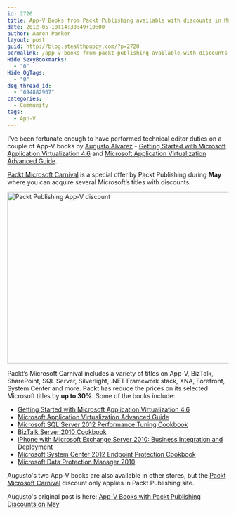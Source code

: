 ```yaml
---
id: 2720
title: App-V Books from Packt Publishing available with discounts in May
date: 2012-05-18T14:30:49+10:00
author: Aaron Parker
layout: post
guid: http://blog.stealthpuppy.com/?p=2720
permalink: /app-v-books-from-packt-publishing-available-with-discounts-in-may/
Hide SexyBookmarks:
  - "0"
Hide OgTags:
  - "0"
dsq_thread_id:
  - "694882907"
categories:
  - Community
tags:
  - App-V
---
```

I've been fortunate enough to have performed technical editor duties on a couple of App-V books by [Augusto Alvarez](http://blog.augustoalvarez.com.ar/) - [Getting Started with Microsoft Application Virtualization 4.6](http://www.packtpub.com/getting-started-microsoft-application-virtualization-46/book) and [Microsoft Application Virtualization Advanced Guide](http://www.packtpub.com/microsoft-application-virtualization-advanced-guide/book).

[Packt Microsoft Carnival](http://www.packtpub.com/news/packt-microsoft-carnival) is a special offer by Packt Publishing during **May** where you can acquire several Microsoft’s titles with discounts.

<img class="alignleft size-full wp-image-2721" title="Packt Publishing App-V discount" src="https://stealthpuppy.com/wp-content/uploads/2012/05/appv_discount.png" alt="Packt Publishing App-V discount" width="660" height="390" srcset="https://stealthpuppy.com/wp-content/uploads/2012/05/appv_discount.png 660w, https://stealthpuppy.com/wp-content/uploads/2012/05/appv_discount-150x88.png 150w, https://stealthpuppy.com/wp-content/uploads/2012/05/appv_discount-300x177.png 300w" sizes="(max-width: 660px) 100vw, 660px" /> 

Packt’s Microsoft Carnival includes a variety of titles on App-V, BizTalk, SharePoint, SQL Server, Silverlight, .NET Framework stack, XNA, Forefront, System Center and more. Packt has reduce the prices on its selected Microsoft titles by **up to 30%.** Some of the books include:

  * [Getting Started with Microsoft Application Virtualization 4.6](http://www.packtpub.com/getting-started-microsoft-application-virtualization-46/book)
  * [Microsoft Application Virtualization Advanced Guide](http://www.packtpub.com/microsoft-application-virtualization-advanced-guide/book)
  * [Microsoft SQL Server 2012 Performance Tuning Cookbook](http://www.packtpub.com/microsoft-sql-server-2012-performance-tuning-cookbook/book)
  * [BizTalk Server 2010 Cookbook](http://www.packtpub.com/biztalk-server-2010-for-developers-and-administrators-cookbook/book)
  * [iPhone with Microsoft Exchange Server 2010: Business Integration and Deployment](http://www.packtpub.com/iphone-with-microsoft-exchange-server-2010/book)
  * [Microsoft System Center 2012 Endpoint Protection Cookbook](http://www.packtpub.com/microsoft-system-center-2012-endpoint-protection-cookbook/book)
  * [Microsoft Data Protection Manager 2010](http://www.packtpub.com/microsoft-data-protection-manager-2010/book)

Augusto's two App-V books are also available in other stores, but the [Packt Microsoft Carnival](http://www.packtpub.com/news/packt-microsoft-carnival) discount only applies in Packt Publishing site.

Augusto's original post is here: [App-V Books with Packt Publishing Discounts on May](http://blog.augustoalvarez.com.ar/2012/05/13/app-v-books-with-packt-publishing-discounts-on-may/)